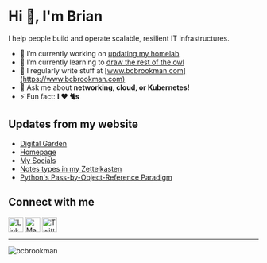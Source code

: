 # Hi 👋, I'm Brian

I help people build and operate scalable, resilient IT infrastructures.

- 🔭 I’m currently working on [updating my homelab](https://github.com/bcbrookman/homelab)
- 🌱 I’m currently learning to [draw the rest of the owl](https://imgur.com/gallery/iEf4Fq5)
- 📝 I regularly write stuff at [www.bcbrookman.com](https://www.bcbrookman.com)
- 💬 Ask me about **networking, cloud, or Kubernetes!**
- ⚡ Fun fact: **I ❤️ 🐈s**

## Updates from my website
<!-- BLOG-POST-LIST:START -->
- [Digital Garden](https://www.bcbrookman.com/notes/digital-garden/)
- [Homepage](https://www.bcbrookman.com/)
- [My Socials](https://www.bcbrookman.com/pages/my-socials/)
- [Notes types in my Zettelkasten](https://www.bcbrookman.com/notes/note-types-in-my-zettelkasten/)
- [Python&#39;s Pass-by-Object-Reference Paradigm](https://www.bcbrookman.com/posts/pythons-pass-by-object-reference-paradigm/)
<!-- BLOG-POST-LIST:END -->

## Connect with me
<p align="left">
<a href="https://linkedin.com/in/bcbrookman" target="blank"><img align="center" src="https://raw.githubusercontent.com/rahuldkjain/github-profile-readme-generator/master/src/images/icons/Social/linked-in-alt.svg" alt="LinkedIn logo" height="30" /></a>
<a href="https://mastodon.social/@bcbrookman" target="blank"><img align="center" src="https://cdn.jsdelivr.net/gh/walkxcode/dashboard-icons/svg/mastodon.svg" alt="Mastodon logo" height="30" /></a>
<a href="https://twitter.com/bcbrookman" target="blank"><img align="center" src="https://raw.githubusercontent.com/rahuldkjain/github-profile-readme-generator/master/src/images/icons/Social/twitter.svg" alt="Twitter logo" height="30" /></a>
</p>

---

<p align="left"> <img src="https://komarev.com/ghpvc/?username=bcbrookman&label=Profile%20views&color=0e75b6&style=flat" alt="bcbrookman" /> </p>

